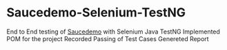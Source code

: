 # Saucedemo-Selenium-TestNG

End to End testing of [Saucedemo](https://www.saucedemo.com/v1/index.html) with Selenium Java TestNG
Implemented POM for the project
Recorded Passing of Test Cases
Genereted Report

